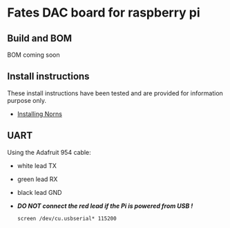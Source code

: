 # Fates DAC board for raspberry pi

## Build and BOM

BOM coming soon

## Install instructions
These install instructions have been tested and are provided for information purpose only.
- [Installing Norns](install/Install_instructions.md)


## UART

Using the Adafruit 954 cable:
- white lead TX
- green lead RX
- black lead GND
- ***DO NOT connect the red lead if the Pi is powered from USB !***

  `screen /dev/cu.usbserial* 115200`

